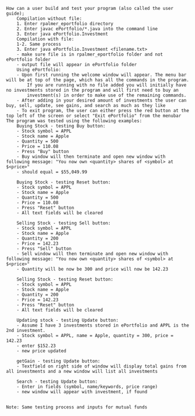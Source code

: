 	How can a user build and test your program (also called the user guide); 
	    Compilation without file: 
		1. Enter rpalmer_eportfolio directory 
		2. Enter javac ePortfolio/*.java into the command line
		3. Enter java ePortfolio.Investment 
	    Compilation with file: 
		1-2. Same process
		3. Enter java ePortfolio.Investment <filename.txt>
		- make sure file is in rpalmer_eportfolio folder and not ePortfolio folder
		- output file will appear in ePortfolio folder
	    Using ePortfolio:
		- Upon first running the welcome window will appear. The menu bar will be at top of the page, which has all the commands in the program.
		    If you are running with no file added you will initially have no investments stored in the program and will first need to buy an
		    investment(s) in order to make use of the remaining commands.	   		  			   	       		
		- After adding in your desired amount of investments the user can buy, sell, update, see gains, and search as much as they like
		- To exit program, the user can either press the red button at the top left of the screen or select "Exit ePortfolio" from the menubar
	The program was tested using the following examples:
	    Buying Stock - testing Buy button:
	    - Stock symbol = APPL
	    - Stock name = Apple
	    - Quantity = 500
	    - Price = 110.08
	    - Press "Buy" button
	    - Buy window will then terminate and open new window with following message: "You now own <quantity> shares of <symbol> at $<price>"
		- should equal = $55,049.99

	    Buying Stock - testing Reset button:
	    - Stock symbol = APPL
	    - Stock name = Apple
	    - Quantity = 500
	    - Price = 110.08
	    - Press "Reset" button
	    - All text fields will be cleared

	    Selling Stock - testing Sell button:
	    - Stock symbol = APPL
	    - Stock name = Apple
	    - Quantity = 200
	    - Price = 142.23
	    - Press "Sell" button
	    - Sell window will then terminate and open new window with following message: "You now own <quantity> shares of <symbol> at $<price>"
		- Quantity will be now be 300 and price will now be 142.23

	    Selling Stock - testing Reset button:
	    - Stock symbol = APPL
	    - Stock name = Apple
	    - Quantity = 200
	    - Price = 142.23
	    - Press "Reset" button
	    - All text fields will be cleared

	    Updating stock - testing Update button:
	    - Assume I have 3 investments stored in ePortfolio and APPL is the 2nd investment.  
	    - Stock symbol = APPL, name = Apple, quantity = 300, price = 142.23
	    - enter $152.23 
	    - new price updated

	    getGain - testing Update button:
	    - Textfield on right side of window will display total gains from all investments and a new window will list all investments 

	    Search - testing Update button:
	    - Enter in fields (symbol, name/keywords, price range)
	    - new window will appear with investment, if found


	Note: Same testing process and inputs for mutual funds 
